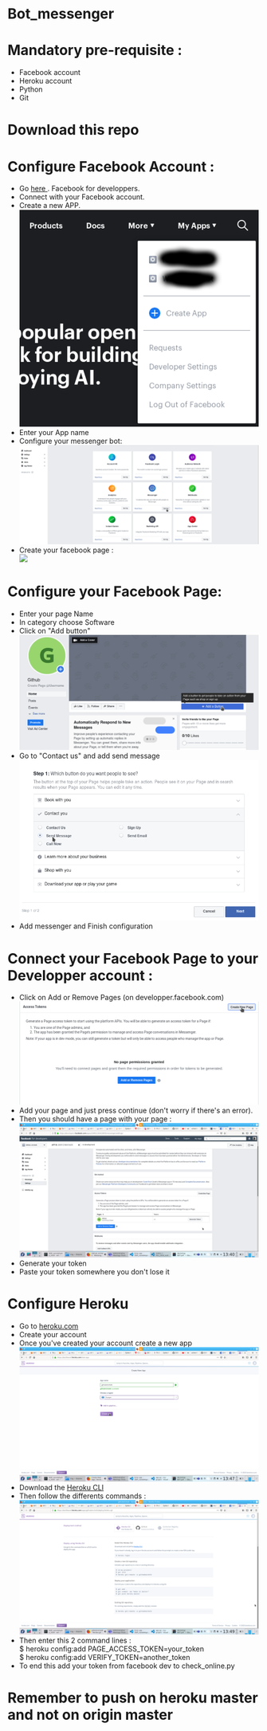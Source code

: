 # Bot_messenger

# Mandatory pre-requisite :
- Facebook account <br />
- Heroku account <br />
- Python  <br />
- Git <br />

# Download this repo

# Configure Facebook Account :
- Go <a href="https://developers.facebook.com/"> here </a>. Facebook for developpers. <br />
- Connect with your Facebook account. <br />
- Create a new APP. <br />
<img src="img/create_app.png"> <br />
- Enter your App name <br />
- Configure your messenger bot: <br />
<img src="img/config_bot_mess.png"> <br />
- Create your facebook page :<br />
<img src="create_page.png"> <br />

# Configure your Facebook Page:
- Enter your page Name <br />
- In category choose Software <br />
- Click on "Add button" <br />
<img src="img/add_button.png"> <br />
- Go to "Contact us" and add send message <br />
<img src="img/contact_bot.png"> <br />
- Add messenger and Finish configuration

# Connect your Facebook Page to your Developper account :
- Click on Add or Remove Pages (on developper.facebook.com) <br />
<img src="img/create_page.png"> <br />
- Add your page and just press continue (don't worry if there's an error). <br />
- Then you should have a page with your page : <br />
<img src="img/page_with_token.png"> <br />
- Generate your token <br />
- Paste your token somewhere you don't lose it<br />

# Configure Heroku
- Go to <a href="https://www.heroku.com"> heroku.com </a> <br />
- Create your account <br />
- Once you've created your account create a new app <br />
<img src="img/create_app_heroku.png"> <br />
- Download the <a href="https://devcenter.heroku.com/articles/heroku-cli">Heroku CLI </a> <br />
- Then follow the differents commands : <br />
<img src="img/cmd_heroku.png"> <br />
- Then enter this 2 command lines :<br />
$ heroku config:add PAGE_ACCESS_TOKEN=your_token <br />
$ heroku config:add VERIFY_TOKEN=another_token <br />
- To end this add your token from facebook dev to check_online.py

# Remember to push on heroku master and not on origin master

